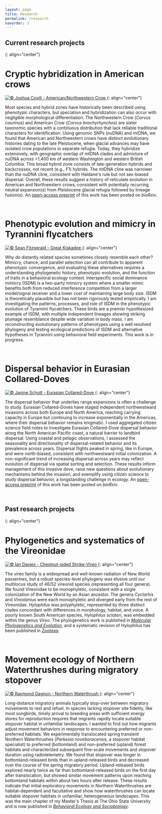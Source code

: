 ```yaml
---
layout: page
title: Research
permalink: /research
navorder: 3
---
```


## Current research projects
{: align="center"}

# Cryptic hybridization in American crows

<a target="_blank" href="https://macaulaylibrary.org/asset/41994211" title="ML41994211 American/Northwestern Crow © Joshua Covill">
<img alt="© Joshua Covill - American/Northwestern Crow" style="border:none;max-width:100%;" src="https://download.ams.birds.cornell.edu/api/v1/asset/41994211/2400"/>
</a>
{: align="center"}

Most species and hybrid zones have historically been described using phenotypic characters, but speciation and hybridization can also occur with negligible morphological differentiation. The Northwestern Crow (*Corvus caurinus*) and American Crow (*Corvus brachyrhynchos*) are sister taxonomic species with a continuous distribution that lack reliable traditional characters for identification. Using genomic SNPs (nuDNA) and mtDNA, we found that American and Northwestern crows have distinct evolutionary histories dating to the late Pleistocene, when glacial advances may have isolated crow populations in separate refugia. Today, they hybridize extensively, with geographic overlap of mtDNA clades and admixture of nuDNA across >1,400 km of western Washington and western British Columbia. This broad hybrid zone consists of late-generation hybrids and backcrosses, not recent (e.g., F1) hybrids. The mtDNA cline was narrower than the nuDNA cline, consistent with Haldane's rule but not sex-biased dispersal. Overall, these results suggest a history of reticulate evolution in American and Northwestern crows, consistent with potentially recurring neutral expansion(s) from Pleistocene glacial refugia followed by lineage fusion(s). An [open-access preprint](https://doi.org/10.1101/491654) of this work has been posted on *bioRxiv*.
	
<br>

# Phenotypic evolution and mimicry in Tyrannini flycatchers

<a target="_blank" href="https://macaulaylibrary.org/asset/39567291" title="ML39567291 Great Kiskadee © Sean Fitzgerald">
<img alt="© Sean Fitzgerald - Great Kiskadee" style="border:none;max-width:100%;" src="https://download.ams.birds.cornell.edu/api/v1/asset/39567291/2400"/>
</a>
{: align="center"}

Why do distantly related species sometimes closely resemble each other? Mimicry, chance, and parallel selection can all contribute to apparent phenotypic convergence, and evaluating these alternatives requires a understanding phylogenetic history, phenotypic evolution, and the function of traits in a behavioral ecology context. Interspecific social dominance mimicry (ISDM) is a two-party mimicry system where a smaller mimic benefits both from reduced interference competition from a larger model/signal receiver and a lower cost of maintaining large body size. ISDM is theoretically plausible but has not been rigorously tested empirically. I am investigating the patterns, processes, and role of ISDM in the phenotypic evolution of Tyrannini flycatchers. These birds are a premier hypothesized example of ISDM, with multiple independent lineages showing striking plumage resemblance despite wide variation in body mass. I am reconstructing evolutionary patterns of phenotypes using a well resolved phylogeny and testing ecological predictions of ISDM and alternative hypotheses in Tyrannini using behavioral field experiments. This work is in progress.

<br>

# Dispersal behavior in Eurasian Collared-Doves

<a target="_blank" href="https://macaulaylibrary.org/asset/97258391" title="ML97258391 Eurasian Collared-Dove © Janine Schutt">
<img alt="© Janine Schutt - Eurasian Collared-Dove" style="border:none;max-width:100%;" src="https://download.ams.birds.cornell.edu/api/v1/asset/97258391/2400"/>
</a>
{: align="center"}

The dispersal behavior that underlies range expansions is often a challenge to study. Eurasian Collared-Doves have staged independent northwestward invasions across both Europe and North America, reaching carrying capacity in Europe but continuing to increase exponentially in the Americas, where their dispersal behavior remains enigmatic. I used aggregated citizen science field notes to investigate Eurasian Collared-Dove dispersal behavior along the North American Pacific coast, a natural barrier to landbird dispersal. Using coastal and pelagic observations, I assessed the seasonality and directionality of dispersal-related behavior and its prevalence across years. Dispersal flights peaked in spring, like in Europe, and were north-biased, consistent with northwestward initial colonization. A non-significant trend of increasing dispersal across years may reflect evolution of dispersal via spatial sorting and selection. These results inform management of this invasive dove, raise new questions about evolutionary mechanisms behind the invasion, and exemplify using citizen science to study dispersal behavior, a longstanding challenge in ecology. An [open-access preprint](https://doi.org/10.1101/517540) of this work has been posted on *bioRxiv*.

<br>

## Past research projects
{: align="center"}

# Phylogenetics and systematics of the Vireonidae

<a target="_blank" href="https://macaulaylibrary.org/asset/61514741" title="ML61514741 Chestnut-sided Shrike-Vireo © Ian Davies">
<img alt="© Ian Davies - Chestnut-sided Shrike-Vireo" style="border:none;max-width:100%;" src="https://download.ams.birds.cornell.edu/api/v1/asset/61514741/2400"/>
</a>
{: align="center"}

The vireo family is a widespread and well-known radiation of New World passerines, but a robust species-level phylogeny was elusive until our multilocus study of 46/52 vireonid species (representing all four genera). We found Vireonidae to be monophyletic, consistent with a single colonization of the New World by an Asian ancestor. The genera *Cyclarhis* and *Vireolanius* were each monophyletic and diverged early from the rest of Vireonidae. *Hylophilus* was polyphyletic, represented by three distinct clades concordant with differences in morphology, habitat, and voice. A poorly known South American species, *Hylophilus sclateri*, was embedded within the genus *Vireo*. The phylogenetics work is published in [*Molecular Phylogenetics and Evolution*](http://dx.doi.org/10.1016/j.ympev.2014.07.021), and a systematic revision of Hylophilus has been published in [*Zootaxa*](http://dx.doi.org/10.11646/zootaxa.3884.2.8).

<br>

# Movement ecology of Northern Waterthrushes during migratory stopover

<a target="_blank" href="https://macaulaylibrary.org/asset/47818211" title="ML47818211 Northern Waterthrush © Raymond Gagnon">
<img alt="© Raymond Gagnon - Northern Waterthrush" style="border:none;max-width:100%;" src="https://download.ams.birds.cornell.edu/api/v1/asset/47818211/2400"/>
</a>
{: align="center"}

Long-distance migratory animals typically stop-over between migratory movements to rest and refuel. In species lacking stopover site fidelity, like most songbirds, timely arrival to breeding areas with sufficient energy stores for reproduction requires that migrants rapidly locate suitable stopover habitat in unfamiliar landscapes. I wanted to find out how migrants adjust movement behaviors in response to encountering preferred or non-preferred habitats. We experimentally translocated spring transient Northern Waterthrushes (*Parkesia noveboracensis*, a stopover habitat specialist) to preferred (bottomland) and non-preferred (upland) forest habitats and characterized subsequent fine-scale movements and stopover duration using radiotelemetry. We found that stopover was longer in bottomland-released birds than in upland-released birds and decreased over the course of the spring migratory period. Upland-released birds explored nearly twice as far than bottomland-released birds on the first day after translocation, but showed similar movement patterns upon reaching bottomland habitats within about two hours after release. These results indicate that initial exploratory movements in Northern Waterthrushes are habitat-dependent and facultative and show how waterthrushes can locate suitable stopover habitats in unfamiliar, heterogeneous landscapes. This was the main chapter of my Master's Thesis at The Ohio State University and is now published in [*Behavioral Ecology and Sociobiology*](http://dx.doi.org/10.1007/s00265-015-1993-y).
